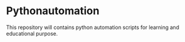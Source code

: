 # Pythonautomation
This repository will contains python automation scripts for learning and educational purpose.
